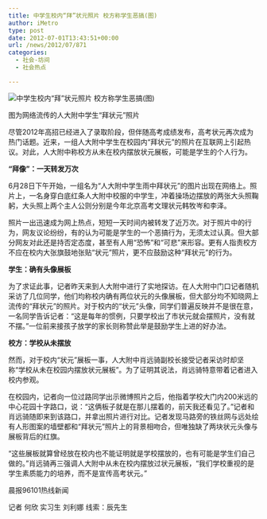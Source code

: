 ```yaml
---
title: 中学生校内“拜”状元照片 校方称学生恶搞(图)
author: iMetro
type: post
date: 2012-07-01T13:43:51+00:00
url: /news/2012/07/871
categories:
  - 社会-坊间
  - 社会热点

---
```

![中学生校内“拜”状元照片 校方称学生恶搞(图)][1]

图为网络流传的人大附中学生“拜状元”照片

尽管2012年高招已经进入了录取阶段，但伴随高考成绩发布，高考状元再次成为热门话题。近来，一组人大附中学生在校园内“拜状元”的照片在互联网上引起热议。对此，人大附中称校方从未在校内摆放状元展板，可能是学生的个人行为。

**“拜像”：一天转发万次**

6月28日下午开始，一组名为“人大附中学生雨中拜状元”的图片出现在网络上。照片上，一名身穿白底红条人大附中校服的中学生，冲着操场边摆放的两张大头照鞠躬，大头照上两个主人公则分别是今年北京高考文理状元韩牧岑和李泽。

照片一出迅速成为网上热点，短短一天时间内被转发了近万次。对于照片中的行为，网友议论纷纷，有的认为可能是学生的一个恶搞行为，无须太过认真。但大部分网友对此还是持否定态度，甚至有人用“恐怖”和“可悲”来形容。更有人指责校方不应在校内大张旗鼓地张贴“状元”照片，更不应鼓励这种“拜状元”的行为。

**学生：确有头像展板**

为了求证此事，记者昨天来到人大附中进行了实地探访。在人大附中门口记者随机采访了几位同学，他们均称校内确有两位状元的头像展板，但大部分均不知晓网上流传的“拜状元”的照片。对于校内的“状元”头像，同学们普遍反映并不是很在意，一名同学告诉记者：“这是每年的惯例，只要学校出了市状元就会摆照片，没有就不摆。”一位前来接孩子放学的家长则称赞此举是鼓励学生上进的好办法。

**校方：学校从未摆放**

然而，对于校内“状元”展板一事，人大附中肖远骑副校长接受记者采访时却坚称“学校从未在校园内摆放状元展板”。为了证明其说法，肖远骑特意带着记者进入校内参观。

在校园内，记者向一位过路同学出示微博照片之后，他指着学校大门内200米远的中心花园十字路口，说：“这俩板子就是在那儿摆着的，前天我还看见了。”记者和肖远骑随即来到该路口，并拿出照片进行对比。记者发现马路旁的铁丝网与远处绘有人形图案的墙壁都和“拜状元”照片上的背景相吻合，但唯独缺了两块状元头像与展板背后的红旗。

“这些展板就算曾经放在校内也不能证明就是学校摆放的，也有可能是学生们自己做的。”肖远骑再三强调人大附中从未在校内摆放过状元展板，“我们学校重视的是学生素质能力的培养，而不是宣传高考状元。”

晨报96101热线新闻

记者 何欣 实习生 刘利娜 线索：辰先生

 [1]: http://img1.gtimg.com/news/pics/hv1/120/9/1076/69969315.jpg